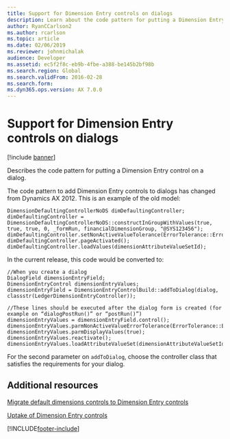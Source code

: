 ```yaml
---
title: Support for Dimension Entry controls on dialogs
description: Learn about the code pattern for putting a Dimension Entry control on a dialog, including code examples for old models and current releases.
author: RyanCCarlson2
ms.author: rcarlson
ms.topic: article
ms.date: 02/06/2019
ms.reviewer: johnmichalak
audience: Developer
ms.assetid: ec5f2f8c-eb9b-4fbe-a388-be145b2bf98b
ms.search.region: Global
ms.search.validFrom: 2016-02-28
ms.search.form:
ms.dyn365.ops.version: AX 7.0.0
---
```


# Support for Dimension Entry controls on dialogs

[!include [banner](../includes/banner.md)]

Describes the code pattern for putting a Dimension Entry control on a dialog.

The code pattern to add Dimension Entry controls to dialogs has changed from Dynamics AX 2012. This is an example of the old model:

```xpp
DimensionDefaultingControllerNoDS dimDefaultingController;
dimDefaultingController = DimensionDefaultingControllerNoDS::constructInGroupWithValues(true, true, true, 0, _formRun, financialDimensionGroup, "@SYS123456");
dimDefaultingController.setNonActiveValueTolerance(ErrorTolerance::Error);
dimDefaultingController.pageActivated();
dimDefaultingController.loadValues(dimensionAttributeValueSetId);
```

In the current release, this code would be converted to:
    
```xpp
//When you create a dialog
DialogField dimensionEntryField;
DimensionEntryControl dimensionEntryValues;
dimensionEntryField = DimensionEntryControlBuild::addToDialog(dialog, classstr(LedgerDimensionEntryController));

//These lines should be executed after the dialog form is created (for example on “dialogPostRun()” or “postRun()”)
dimensionEntryValues = dimensionEntryField.control();
dimensionEntryValues.parmNonActiveValueErrorTolerance(ErrorTolerance::Error);
dimensionEntryValues.parmDisplayValues(true);
dimensionEntryValues.reactivate();
dimensionEntryValues.loadAttributeValueSet(dimensionAttributeValueSetId);
```

For the second parameter on `addToDialog`, choose the controller class that satisfies the requirements for your dialog.

## Additional resources

[Migrate default dimensions controls to Dimension Entry controls](dimension-entry-control-migration.md)

[Uptake of Dimension Entry controls](dimension-entry-control-uptake.md)





[!INCLUDE[footer-include](../../../includes/footer-banner.md)]
